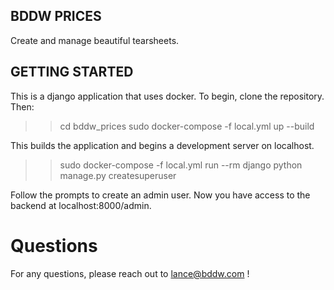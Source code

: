 ## BDDW PRICES

Create and manage beautiful tearsheets.

## GETTING STARTED

This is a django application that uses docker. To begin, clone the repository. Then:

>> cd bddw_prices
>> sudo docker-compose -f local.yml up --build

This builds the application and begins a development server on localhost.

>> sudo docker-compose -f local.yml run --rm django python manage.py createsuperuser

Follow the prompts to create an admin user. Now you have access to the backend at localhost:8000/admin.

# Questions

For any questions, please reach out to lance@bddw.com !
